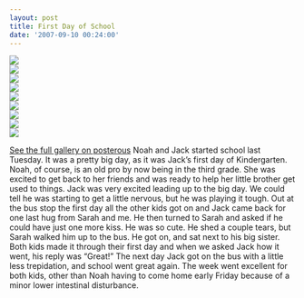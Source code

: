```yaml
---
layout: post
title: First Day of School
date: '2007-09-10 00:24:00'
---
```


[![](https://i1.wp.com/frodo.sterlinganderson.net/wp-content/uploads/2007/09/school11.jpg.scaled10001-253x440.jpg?resize=500%2C868)](https://i2.wp.com/frodo.sterlinganderson.net/wp-content/uploads/2007/09/school11.jpg.scaled10001.jpg)  
[![](https://i2.wp.com/frodo.sterlinganderson.net/wp-content/uploads/2007/09/school21.jpg.scaled10001-253x440.jpg?resize=500%2C866)](https://i1.wp.com/frodo.sterlinganderson.net/wp-content/uploads/2007/09/school21.jpg.scaled10001.jpg)  
[![](https://i0.wp.com/frodo.sterlinganderson.net/wp-content/uploads/2007/09/school31.jpg.scaled10001-440x314.jpg?resize=500%2C357)](https://i2.wp.com/frodo.sterlinganderson.net/wp-content/uploads/2007/09/school31.jpg.scaled10001.jpg)  
[![](https://i0.wp.com/frodo.sterlinganderson.net/wp-content/uploads/2007/09/school41.jpg.scaled10001-440x314.jpg?resize=500%2C357)](https://i2.wp.com/frodo.sterlinganderson.net/wp-content/uploads/2007/09/school41.jpg.scaled10001.jpg)  
[![](https://i1.wp.com/frodo.sterlinganderson.net/wp-content/uploads/2007/09/school51.jpg.scaled10001-440x314.jpg?resize=500%2C357)](https://i0.wp.com/frodo.sterlinganderson.net/wp-content/uploads/2007/09/school51.jpg.scaled10001.jpg)  
[![](https://i0.wp.com/frodo.sterlinganderson.net/wp-content/uploads/2007/09/school61.jpg.scaled10001-440x379.jpg?resize=500%2C431)](https://i0.wp.com/frodo.sterlinganderson.net/wp-content/uploads/2007/09/school61.jpg.scaled10001.jpg)  
[![](https://i0.wp.com/frodo.sterlinganderson.net/wp-content/uploads/2007/09/school71.jpg.scaled10001-330x440.jpg?resize=500%2C667)](https://i1.wp.com/frodo.sterlinganderson.net/wp-content/uploads/2007/09/school71.jpg.scaled10001.jpg)  
[![](https://i0.wp.com/frodo.sterlinganderson.net/wp-content/uploads/2007/09/school81.jpg.scaled10001-330x440.jpg?resize=500%2C667)](https://i2.wp.com/frodo.sterlinganderson.net/wp-content/uploads/2007/09/school81.jpg.scaled10001.jpg)  
[![](https://i1.wp.com/frodo.sterlinganderson.net/wp-content/uploads/2007/09/school91.jpg.scaled10001-330x440.jpg?resize=500%2C667)](https://i1.wp.com/frodo.sterlinganderson.net/wp-content/uploads/2007/09/school91.jpg.scaled10001.jpg)

[See the full gallery on posterous](http://sterlinganderson.posterous.com/2007/09/first-day-of-school)
Noah and Jack started school last Tuesday. It was a pretty big day, as it was Jack’s first day of Kindergarten. Noah, of course, is an old pro by now being in the third grade. She was excited to get back to her friends and was ready to help her little brother get used to things. Jack was very excited leading up to the big day. We could tell he was starting to get a little nervous, but he was playing it tough. Out at the bus stop the first day all the other kids got on and Jack came back for one last hug from Sarah and me. He then turned to Sarah and asked if he could have just one more kiss. He was so cute. He shed a couple tears, but Sarah walked him up to the bus. He got on, and sat next to his big sister. Both kids made it through their first day and when we asked Jack how it went, his reply was “Great!” The next day Jack got on the bus with a little less trepidation, and school went great again. The week went excellent for both kids, other than Noah having to come home early Friday because of a minor lower intestinal disturbance.<!--kg-card-end: markdown-->